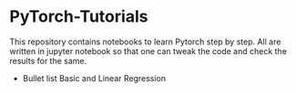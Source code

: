 # PyTorch-Tutorials
This repository contains notebooks to learn Pytorch step by step. All are written in jupyter notebook so that one can tweak the code and check the results for the same. 
* Bullet list
Basic and Linear Regression 
